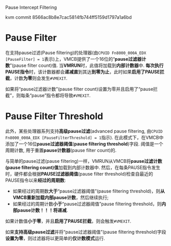 Pause Intercept Filtering

kvm commit 8566ac8b8e7cac5814fb744ff5159d1797a1a6bd

# Pause Filter

在支持pause过滤(Pause filtering)的处理器(由`CPUID Fn8000_000A_EDX [PauseFilter] = 1`表示)上，VMCB提供了一个16位的“**pause过滤器计数**”(pause filter count)值. 当**VMRUN**时，此值将加载到**内部计数器**中. **每次执行PAUSE指令**时，该计数器都会**递减直**到其达**到零为止**，此时如果**启用了PAUSE拦截**，计数**为零**则会发生`#VMEXIT`. 

如果将“pause过滤器计数”(pause filter count)设置为零并且启用了“pause拦截”，则每条“pause”指令都将导致`#VMEXIT`. 

# Pause Filter Threshold

此外，某些处理器系列支持**高级pause过滤**(advanced pause filtering, 由`CPUID Fn8000_000A_EDX [PauseFilterThreshold] = 1`指示). 在此模式下，在VMCB中添加了一个16位**pause过滤器阈值**(**pause filtering threshold**)字段. 阈值是一个周期计数, 用于重置**pause计数器**(pause filter count)的. 

与简单的pause过滤(pause filtering)一样，VMRUN从VMCB将**pause过滤计数(pause filtering count)值**加载到内部计数器中. 然后，在每条PAUSE指令发生时，硬件都会根据**PAUSE过滤器阈值**(pause filter threshold)检查自最近的PAUSE指令以来**经过的周期数**:
* 如果经过的周期数**大于**“pause过滤器阈值”(pause filtering threshold)，则**从VMCB重新加载内部pause计数**，然后继续执行;
* 如果经过的周期计数**小于**“pause过滤器阈值”pause filtering threshold，则**内部pause计数！！！将递减**. 

如果计数值**小于零**，并且**启用了PAUSE拦截**，则会触发`#VMEXIT`. 

如果**支持高级pause过滤**并将“pause过滤器阈值”(pause filtering threshold)字段**设置为零**，则过滤器将以更简单的**仅计数模式**运行. 